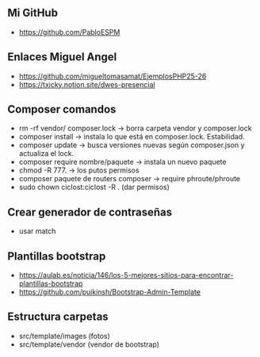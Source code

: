 ## Mi GitHub
- https://github.com/PabloESPM

## Enlaces Miguel Angel
- https://github.com/migueltomasamat/EjemplosPHP25-26
- https://txicky.notion.site/dwes-presencial

## Composer comandos
- rm -rf vendor/ composer.lock → borra carpeta vendor y composer.lock
- composer install → instala lo que está en composer.lock. Estabilidad.
- composer update → busca versiones nuevas según composer.json y actualiza el lock.
- composer require nombre/paquete → instala un nuevo paquete
- chmod -R 777. → los putos permisos
- composer paquete de routers composer → require phroute/phroute
-  sudo chown ciclost:ciclost -R . (dar permisos)

## Crear generador de contraseñas
- usar match

## Plantillas bootstrap
- https://aulab.es/noticia/146/los-5-mejores-sitios-para-encontrar-plantillas-bootstrap
- https://github.com/puikinsh/Bootstrap-Admin-Template

## Estructura carpetas
- src/template/images (fotos)
- src/template/vendor (vendor de bootstrap)
